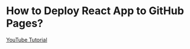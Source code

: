# How to Deploy React App to GitHub Pages?

[YouTube Tutorial](https://khulnasoft.com/how-to-deploy-create-react-app-to-github-pages/)